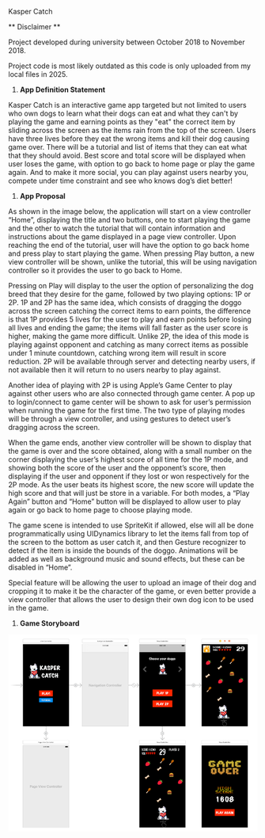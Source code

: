Kasper Catch

** Disclaimer **

Project developed during university between October 2018 to November 2018.

Project code is most likely outdated as this code is only uploaded from my local files in 2025.

1. **App Definition Statement**

Kasper Catch is an interactive game app targeted but not limited to users who own dogs to learn what their dogs can eat and what they can't by playing the game and earning points as they "eat" the correct item by sliding across the screen as the items rain from the top of the screen. Users have three lives before they eat the wrong items and kill their dog causing game over. There will be a tutorial and list of items that they can eat what that they should avoid. Best score and total score will be displayed when user loses the game, with option to go back to home page or play the game again. And to make it more social, you can play against users nearby you, compete under time constraint and see who knows dog’s diet better!

1. **App Proposal**

As shown in the image below, the application will start on a view controller “Home”, displaying the title and two buttons, one to start playing the game and the other to watch the tutorial that will contain information and instructions about the game displayed in a page view controller. Upon reaching the end of the tutorial, user will have the option to go back home and press play to start playing the game. When pressing Play button, a new view controller will be shown, unlike the tutorial, this will be using navigation controller so it provides the user to go back to Home.

Pressing on Play will display to the user the option of personalizing the dog breed that they desire for the game, followed by two playing options: 1P or 2P. 1P and 2P has the same idea, which consists of dragging the doggo across the screen catching the correct items to earn points, the difference is that 1P provides 5 lives for the user to play and earn points before losing all lives and ending the game; the items will fall faster as the user score is higher, making the game more difficult. Unlike 2P, the idea of this mode is playing against opponent and catching as many correct items as possible under 1 minute countdown, catching wrong item will result in score reduction. 2P will be available through server and detecting nearby users, if not available then it will return to no users nearby to play against.

Another idea of playing with 2P is using Apple’s Game Center to play against other users who are also connected through game center. A pop up to login/connect to game center will be shown to ask for user’s permission when running the game for the first time. The two type of playing modes will be through a view controller, and using gestures to detect user’s dragging across the screen.

When the game ends, another view controller will be shown to display that the game is over and the score obtained, along with a small number on the corner displaying the user’s highest score of all time for the 1P mode, and showing both the score of the user and the opponent’s score, then displaying if the user and opponent if they lost or won respectively for the 2P mode. As the user beats its highest score, the new score will update the high score and that will just be store in a variable. For both modes, a “Play Again” button and “Home” button will be displayed to allow user to play again or go back to home page to choose playing mode.

The game scene is intended to use SpriteKit if allowed, else will all be done programmatically using UIDynamics library to let the items fall from top of the screen to the bottom as user catch it, and then Gesture recognizer to detect if the item is inside the bounds of the doggo. Animations will be added as well as background music and sound effects, but these can be disabled in “Home”.

Special feature will be allowing the user to upload an image of their dog and cropping it to make it be the character of the game, or even better provide a view controller that allows the user to design their own dog icon to be used in the game.

1. **Game Storyboard**


![KasperCatchDesign](./KasperCatchDesign.png)

